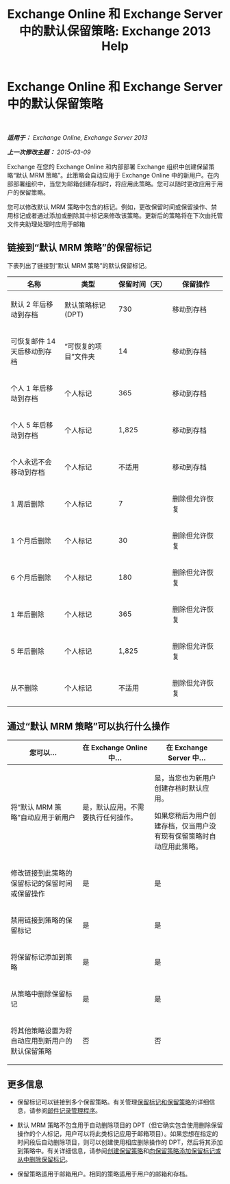 ﻿---
title: 'Exchange Online 和 Exchange Server 中的默认保留策略: Exchange 2013 Help'
TOCTitle: 默认保留策略
ms:assetid: bcf31b2d-463b-4623-b488-c8ac40f14f62
ms:mtpsurl: https://technet.microsoft.com/zh-cn/library/Dn775046(v=EXCHG.150)
ms:contentKeyID: 62625571
ms.date: 01/11/2018
mtps_version: v=EXCHG.150
ms.translationtype: HT
---

# Exchange Online 和 Exchange Server 中的默认保留策略

 

_**适用于：** Exchange Online, Exchange Server 2013_

_**上一次修改主题：** 2015-03-09_

Exchange 在您的 Exchange Online 和内部部署 Exchange 组织中创建保留策略“默认 MRM 策略”。此策略会自动应用于 Exchange Online 中的新用户。在内部部署组织中，当您为邮箱创建存档时，将应用此策略。您可以随时更改应用于用户的保留策略。

您可以修改默认 MRM 策略中包含的标记。例如，更改保留时间或保留操作、禁用标记或者通过添加或删除其中标记来修改该策略。更新后的策略将在下次由托管文件夹助理处理时应用于邮箱

## 链接到“默认 MRM 策略”的保留标记

下表列出了链接到“默认 MRM 策略”的默认保留标记。


<table>
<colgroup>
<col style="width: 25%" />
<col style="width: 25%" />
<col style="width: 25%" />
<col style="width: 25%" />
</colgroup>
<thead>
<tr class="header">
<th>名称</th>
<th>类型</th>
<th>保留时间（天）</th>
<th>保留操作</th>
</tr>
</thead>
<tbody>
<tr class="odd">
<td><p>默认 2 年后移动到存档</p></td>
<td><p>默认策略标记 (DPT)</p></td>
<td><p>730</p></td>
<td><p>移动到存档</p></td>
</tr>
<tr class="even">
<td><p>可恢复邮件 14 天后移动到存档</p></td>
<td><p>“可恢复的项目”文件夹</p></td>
<td><p>14</p></td>
<td><p>移动到存档</p></td>
</tr>
<tr class="odd">
<td><p>个人 1 年后移动到存档</p></td>
<td><p>个人标记</p></td>
<td><p>365</p></td>
<td><p>移动到存档</p></td>
</tr>
<tr class="even">
<td><p>个人 5 年后移动到存档</p></td>
<td><p>个人标记</p></td>
<td><p>1,825</p></td>
<td><p>移动到存档</p></td>
</tr>
<tr class="odd">
<td><p>个人永远不会移动到存档</p></td>
<td><p>个人标记</p></td>
<td><p>不适用</p></td>
<td><p>移动到存档</p></td>
</tr>
<tr class="even">
<td><p>1 周后删除</p></td>
<td><p>个人标记</p></td>
<td><p>7</p></td>
<td><p>删除但允许恢复</p></td>
</tr>
<tr class="odd">
<td><p>1 个月后删除</p></td>
<td><p>个人标记</p></td>
<td><p>30</p></td>
<td><p>删除但允许恢复</p></td>
</tr>
<tr class="even">
<td><p>6 个月后删除</p></td>
<td><p>个人标记</p></td>
<td><p>180</p></td>
<td><p>删除但允许恢复</p></td>
</tr>
<tr class="odd">
<td><p>1 年后删除</p></td>
<td><p>个人标记</p></td>
<td><p>365</p></td>
<td><p>删除但允许恢复</p></td>
</tr>
<tr class="even">
<td><p>5 年后删除</p></td>
<td><p>个人标记</p></td>
<td><p>1,825</p></td>
<td><p>删除但允许恢复</p></td>
</tr>
<tr class="odd">
<td><p>从不删除</p></td>
<td><p>个人标记</p></td>
<td><p>不适用</p></td>
<td><p>删除但允许恢复</p></td>
</tr>
</tbody>
</table>


## 通过“默认 MRM 策略”可以执行什么操作


<table>
<colgroup>
<col style="width: 33%" />
<col style="width: 33%" />
<col style="width: 33%" />
</colgroup>
<thead>
<tr class="header">
<th>您可以…</th>
<th>在 Exchange Online 中…</th>
<th>在 Exchange Server 中…</th>
</tr>
</thead>
<tbody>
<tr class="odd">
<td><p>将“默认 MRM 策略”自动应用于新用户</p></td>
<td><p>是，默认应用。不需要执行任何操作。</p></td>
<td><p>是，当您也为新用户创建存档时默认应用。</p>
<p>如果您稍后为用户创建存档，仅当用户没有现有保留策略时自动应用此策略。</p></td>
</tr>
<tr class="even">
<td><p>修改链接到此策略的保留标记的保留时间或保留操作</p></td>
<td><p>是</p></td>
<td><p>是</p></td>
</tr>
<tr class="odd">
<td><p>禁用链接到策略的保留标记</p></td>
<td><p>是</p></td>
<td><p>是</p></td>
</tr>
<tr class="even">
<td><p>将保留标记添加到策略</p></td>
<td><p>是</p></td>
<td><p>是</p></td>
</tr>
<tr class="odd">
<td><p>从策略中删除保留标记</p></td>
<td><p>是</p></td>
<td><p>是</p></td>
</tr>
<tr class="even">
<td><p>将其他策略设置为将自动应用到新用户的默认保留策略</p></td>
<td><p>否</p></td>
<td><p>否</p></td>
</tr>
</tbody>
</table>


## 更多信息

  - 保留标记可以链接到多个保留策略。有关管理[保留标记和保留策略](retention-tags-and-retention-policies-exchange-2013-help.md)的详细信息，请参阅[邮件记录管理程序](messaging-records-management-procedures-exchange-2013-help.md)。

  - 默认 MRM 策略不包含用于自动删除项目的 DPT（但它确实包含使用删除保留操作的个人标记，用户可以将此类标记应用于邮箱项目）。如果您想在指定的时间段后自动删除项目，则可以创建使用相应删除操作的 DPT，然后将其添加到策略中。有关详细信息，请参阅[创建保留策略](create-a-retention-policy-exchange-2013-help.md)和[向保留策略添加保留标记或从中删除保留标记](add-retention-tags-to-or-remove-retention-tags-from-a-retention-policy-exchange-2013-help.md)。

  - 保留策略适用于邮箱用户。相同的策略适用于用户的邮箱和存档。

